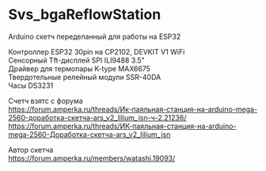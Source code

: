 # Svs_bgaReflowStation

Arduino скетч переделанный для работы на ESP32

Контроллер ESP32 30pin на CP2102, DEVKIT V1 WiFi</br>
Сенсорный Tft-дисплей SPI ILI9488 3.5"</br>
Драйвер для термопары K-type MAX6675</br>
Твердотельные релейный модули SSR-40DA</br>
Часы DS3231</br>

Счетч взятс с форума </br>
https://forum.amperka.ru/threads/Ик-паяльная-станция-на-arduino-mega-2560-доработка-скетча-ars_v2_lilium_jsn-ч-2.21236/</br>
https://forum.amperka.ru/threads/ИК-паяльная-станция-на-arduino-mega-2560-Доработка-скетча-ars_v2_lilium_jsn

Автор скетча</br>
https://forum.amperka.ru/members/watashi.19093/
